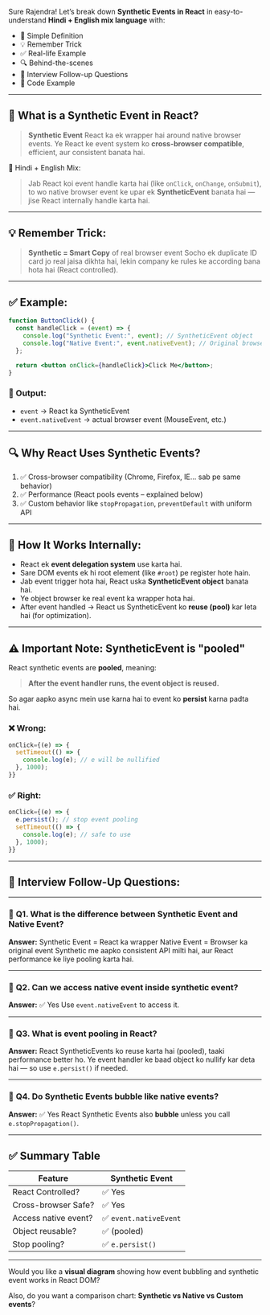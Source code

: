 Sure Rajendra! Let’s break down **Synthetic Events in React** in easy-to-understand **Hindi + English mix language** with:

- 📘 Simple Definition
- 💡 Remember Trick
- ✅ Real-life Example
- 🔍 Behind-the-scenes
- 🧠 Interview Follow-up Questions
- 🧪 Code Example

---

## 📘 **What is a Synthetic Event in React?**

> **Synthetic Event** React ka ek wrapper hai around native browser events.
> Ye React ke event system ko **cross-browser compatible**, efficient, aur consistent banata hai.

🧠 Hindi + English Mix:

> Jab React koi event handle karta hai (like `onClick`, `onChange`, `onSubmit`), to wo native browser event ke upar ek **SyntheticEvent** banata hai — jise React internally handle karta hai.

---

## 💡 **Remember Trick:**

> **Synthetic = Smart Copy** of real browser event
> Socho ek duplicate ID card jo real jaisa dikhta hai, lekin company ke rules ke according bana hota hai (React controlled).

---

## ✅ Example:

```jsx
function ButtonClick() {
  const handleClick = (event) => {
    console.log("Synthetic Event:", event); // SyntheticEvent object
    console.log("Native Event:", event.nativeEvent); // Original browser event
  };

  return <button onClick={handleClick}>Click Me</button>;
}
```

### 📌 Output:

- `event` → React ka SyntheticEvent
- `event.nativeEvent` → actual browser event (MouseEvent, etc.)

---

## 🔍 **Why React Uses Synthetic Events?**

1. ✅ Cross-browser compatibility (Chrome, Firefox, IE… sab pe same behavior)
2. ✅ Performance (React pools events – explained below)
3. ✅ Custom behavior like `stopPropagation`, `preventDefault` with uniform API

---

## 🔧 **How It Works Internally:**

- React ek **event delegation system** use karta hai.
- Sare DOM events ek hi root element (like `#root`) pe register hote hain.
- Jab event trigger hota hai, React uska **SyntheticEvent object** banata hai.
- Ye object browser ke real event ka wrapper hota hai.
- After event handled → React us SyntheticEvent ko **reuse (pool)** kar leta hai (for optimization).

---

## ⚠️ Important Note: SyntheticEvent is "pooled"

React synthetic events are **pooled**, meaning:

> **After the event handler runs, the event object is reused.**

So agar aapko async mein use karna hai to event ko **persist** karna padta hai.

### ❌ Wrong:

```js
onClick={(e) => {
  setTimeout(() => {
    console.log(e); // e will be nullified
  }, 1000);
}}
```

### ✅ Right:

```js
onClick={(e) => {
  e.persist(); // stop event pooling
  setTimeout(() => {
    console.log(e); // safe to use
  }, 1000);
}}
```

---

## 🧠 Interview Follow-Up Questions:

---

### 🔹 **Q1. What is the difference between Synthetic Event and Native Event?**

**Answer:**
Synthetic Event = React ka wrapper
Native Event = Browser ka original event
Synthetic me aapko consistent API milti hai, aur React performance ke liye pooling karta hai.

---

### 🔹 **Q2. Can we access native event inside synthetic event?**

**Answer:** ✅ Yes
Use `event.nativeEvent` to access it.

---

### 🔹 **Q3. What is event pooling in React?**

**Answer:**
React SyntheticEvents ko reuse karta hai (pooled), taaki performance better ho.
Ye event handler ke baad object ko nullify kar deta hai — so use `e.persist()` if needed.

---

### 🔹 **Q4. Do Synthetic Events bubble like native events?**

**Answer:** ✅ Yes
React Synthetic Events also **bubble** unless you call `e.stopPropagation()`.

---

## ✅ Summary Table

| Feature              | Synthetic Event        |
| -------------------- | ---------------------- |
| React Controlled?    | ✅ Yes                 |
| Cross-browser Safe?  | ✅ Yes                 |
| Access native event? | ✅ `event.nativeEvent` |
| Object reusable?     | ✅ (pooled)            |
| Stop pooling?        | ✅ `e.persist()`       |

---

Would you like a **visual diagram** showing how event bubbling and synthetic event works in React DOM?

Also, do you want a comparison chart: **Synthetic vs Native vs Custom events**?
